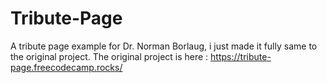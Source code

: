 # Tribute-Page
A tribute page example for Dr. Norman Borlaug, i just made it fully same to the original project.
The original project is here : https://tribute-page.freecodecamp.rocks/
